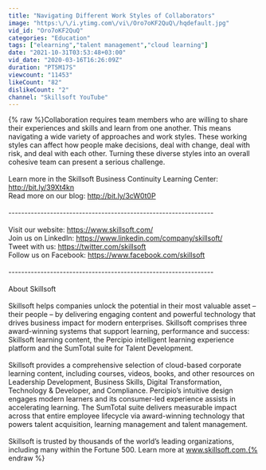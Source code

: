 ```yaml
---
title: "Navigating Different Work Styles of Collaborators"
image: "https:\/\/i.ytimg.com\/vi\/Oro7oKF2QuQ\/hqdefault.jpg"
vid_id: "Oro7oKF2QuQ"
categories: "Education"
tags: ["elearning","talent management","cloud learning"]
date: "2021-10-31T03:53:48+03:00"
vid_date: "2020-03-16T16:26:09Z"
duration: "PT5M17S"
viewcount: "11453"
likeCount: "82"
dislikeCount: "2"
channel: "Skillsoft YouTube"
---
```

{% raw %}Collaboration requires team members who are willing to share their experiences and skills and learn from one another. This means navigating a wide variety of approaches and work styles. These working styles can affect how people make decisions, deal with change,  deal with risk, and deal with each other. Turning these diverse styles into an overall cohesive team can present a serious challenge.<br /><br />Learn more in the Skillsoft Business Continuity Learning Center: <a rel="nofollow" target="blank" href="http://bit.ly/39Xt4kn">http://bit.ly/39Xt4kn</a><br />Read more on our blog: <a rel="nofollow" target="blank" href="http://bit.ly/3cW0t0P">http://bit.ly/3cW0t0P</a><br /><br />----------------------------------------------------------------<br /><br />Visit our website: <a rel="nofollow" target="blank" href="https://www.skillsoft.com/">https://www.skillsoft.com/</a><br />Join us on LinkedIn: <a rel="nofollow" target="blank" href="https://www.linkedin.com/company/skillsoft/">https://www.linkedin.com/company/skillsoft/</a><br />Tweet with us: <a rel="nofollow" target="blank" href="https://twitter.com/skillsoft">https://twitter.com/skillsoft</a><br />Follow us on Facebook: <a rel="nofollow" target="blank" href="https://www.facebook.com/skillsoft">https://www.facebook.com/skillsoft</a><br /><br />----------------------------------------------------------------<br /><br />About Skillsoft<br /><br />Skillsoft helps companies unlock the potential in their most valuable asset – their people – by delivering engaging content and powerful technology that drives business impact for modern enterprises. Skillsoft comprises three award-winning systems that support learning, performance and success: Skillsoft learning content, the Percipio intelligent learning experience platform and the SumTotal suite for Talent Development.<br /> <br />Skillsoft provides a comprehensive selection of cloud-based corporate learning content, including courses, videos, books, and other resources on Leadership Development, Business Skills, Digital Transformation, Technology &amp; Developer, and Compliance. Percipio’s intuitive design engages modern learners and its consumer-led experience assists in accelerating learning. The SumTotal suite delivers measurable impact across that entire employee lifecycle via award-winning technology that powers talent acquisition, learning management and talent management.<br /> <br />Skillsoft is trusted by thousands of the world’s leading organizations, including many within the Fortune 500. Learn more at www.skillsoft.com.{% endraw %}
